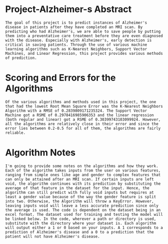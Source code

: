 # Project-Alzheimer-s Abstract
    The goal of this project is to predict instances of Alzheimer's disease in patients after they have completed an MRI scan. By predicting who had Alzheimer's, we are able to save people by putting them into a preventative care treatment before they are even diagnosed with the disease. Especially with Alzheimer's, early detection is critical in saving patients. Through the use of various machine learning algorithms such as K-Nearest Neighbors, Support Vector Machines, and Linear Regression, this project provides various methods of prediction. 

# Scoring and Errors for the Algorithms
    Of the various algorithms and methods used in this project, the one that had the lowest Root Mean Square Error was the K-Nearest Neighbors Algorithm with a RMSE of 0.2839809171235324. The Support Vector Machine got a RSME of 0.2978416985906353 and the linear regression (both regular and linear) got a RSME of 0.30399743103099924. However, all the algorithms are relatively close in their error and since the error lies between 0.2-0.5 for all of them, the algorithms are fairly reliable.

# Algorithm Notes
    I'm going to provide some notes on the algorithms and how they work. Each of the algorithm takes inputs from the user on various features, ranging from simple ones like age and gender to complex features that can only be attained after an MRI scan. If certain inputs are left void, the algorithm continues with its prediction by substituting the average of that feature in the dataset for the input. Hence, the algorithm can still predict with fully void inputs but requires at least a gender value because of the way the gender feature is split into two. Otherwise, the Algorithm will throw a KeyError. However, leaving inputs void will leave a less accurate prediction since only the average is used. The code is dependent on the dataset being in an excel format. The dataset used for training and testing the model will be linked below. In the code, wherever a path or directory is used, substitute with the directory where your dataset is. Each algorithm will output either a 1 or 0 based on your inputs. A 1 corresponds to a prediction of Alzheimer's disease and a 0 to a prediction that the patient will not have Alzheimer's disease.
